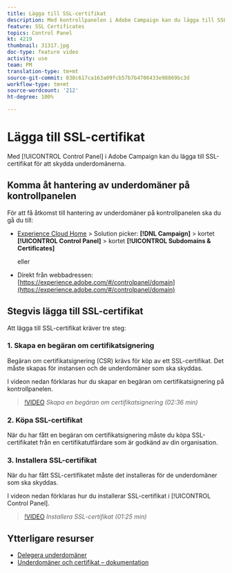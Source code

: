 ```yaml
---
title: Lägga till SSL-certifikat
description: Med kontrollpanelen i Adobe Campaign kan du lägga till SSL-certifikat för att skydda underdomänerna.
feature: SSL Certificates
topics: Control Panel
kt: 4219
thumbnail: 31317.jpg
doc-type: feature video
activity: use
team: PM
translation-type: tm+mt
source-git-commit: 838c617ca163a09fcb57b7b4706433e98869bc3d
workflow-type: tm+mt
source-wordcount: '212'
ht-degree: 100%

---
```



# Lägga till SSL-certifikat

Med [!UICONTROL Control Panel] i Adobe Campaign kan du lägga till SSL-certifikat för att skydda underdomänerna.

## Komma åt hantering av underdomäner på kontrollpanelen

För att få åtkomst till hantering av underdomäner på kontrollpanelen ska du gå du till:

* [Experience Cloud Home](https://experience.adobe.com/#/home) > Solution picker: **[!DNL Campaign]** > kortet **[!UICONTROL Control Panel]** > kortet **[!UICONTROL Subdomains & Certificates]**

   eller
* Direkt från webbadressen: [https://experience.adobe.com/#/controlpanel/domain](https://experience.adobe.com/#/controlpanel/domain)

## Stegvis lägga till SSL-certifikat

Att lägga till SSL-certifikat kräver tre steg:

### 1. Skapa en begäran om certifikatsignering

Begäran om certifikatsignering (CSR) krävs för köp av ett SSL-certifikat. Det måste skapas för instansen och de underdomäner som ska skyddas.

I videon nedan förklaras hur du skapar en begäran om certifikatsignering på kontrollpanelen.

>[!VIDEO](https://video.tv.adobe.com/v/31317?quality=12)
*Skapa en begäran om certifikatsignering (02:36 min)*

### 2. Köpa SSL-certifikat

När du har fått en begäran om certifikatsignering måste du köpa SSL-certifikatet från en certifikatutfärdare som är godkänd av din organisation.

### 3. Installera SSL-certifikat

När du har fått SSL-certifikatet måste det installeras för de underdomäner som ska skyddas.

I videon nedan förklaras hur du installerar SSL-certifikat i [!UICONTROL Control Panel].

>[!VIDEO](https://video.tv.adobe.com/v/31166?quality=12)
*Installera SSL-certifikat (01:25 min)*

## Ytterligare resurser

* [Delegera underdomäner](/help/monitoring-campaign-classic/control-panel/subdomain-delegation.md)
* [Underdomäner och certifikat – dokumentation](https://docs.adobe.com/content/help/sv-SE/control-panel/using/subdomains-and-certificates/renewing-subdomain-certificate.html)
